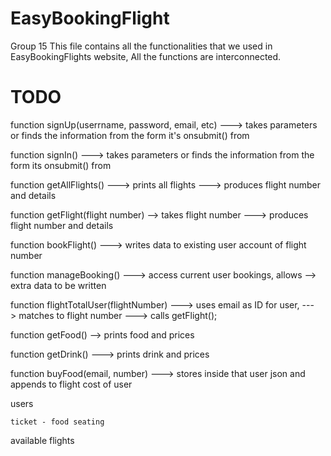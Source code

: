 # EasyBookingFlight
Group 15 
This file contains all the functionalities that we used in EasyBookingFlights website, All the functions are interconnected.

# TODO

function signUp(userrname, password, email, etc) ---> takes parameters or finds the information from the form it's onsubmit() from

function signIn() ---> takes parameters or finds the information from the form its onsubmit() from 

function getAllFlights() ---> prints all flights ---> produces flight number and details

function getFlight(flight number) --> takes flight number ---> produces flight number and details

function bookFlight() ---> writes data to existing user account of flight number

function manageBooking() ---> access current user bookings, allows --> extra data to be written

function flightTotalUser(flightNumber) ---> uses email as ID for user, ---> matches to flight number ---> calls getFlight();

function getFood() --> prints food and prices

function getDrink() ---> prints drink and prices

function buyFood(email, number) ---> stores inside that user json and appends to flight cost of user


users

    ticket - food seating


available flights
